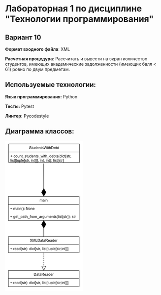 # Лабораторная 1 по дисциплине "Технологии программирования"

## Вариант 10

**Формат входного файла**: XML

**Расчетная процедура**: 
Рассчитать и вывести на экран количество студентов,
имеющих академические задолженности (имеющих балл
< 61) ровно по двум предметам.

## Используемые технологии:
**Язык программирования:** Python

**Тесты:** Pytest

**Линтер:** Pycodestyle

## Диаграмма классов:
![Диаграмма](img/schema.png)
